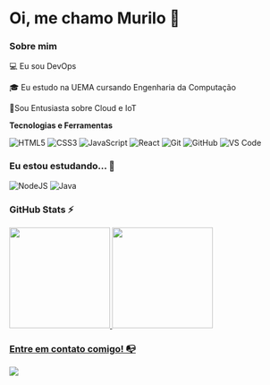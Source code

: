 # Oi, me chamo Murilo 👋

### Sobre mim

💻 Eu sou DevOps

🎓 Eu estudo na UEMA cursando Engenharia da Computação

🔎Sou Entusiasta sobre Cloud e IoT

**Tecnologias e Ferramentas**

![HTML5](https://img.shields.io/badge/html5-%23E34F26.svg?style=for-the-badge&logo=html5&logoColor=white)
![CSS3](https://img.shields.io/badge/css3-%231572B6.svg?style=for-the-badge&logo=css3&logoColor=white)
![JavaScript](https://img.shields.io/badge/javascript-%23323330.svg?style=for-the-badge&logo=javascript&logoColor=%23F7DF1E)
![React](https://img.shields.io/badge/react-%2320232a.svg?style=for-the-badge&logo=react&logoColor=%2361DAFB)
![Git](https://img.shields.io/badge/git-%23F05033.svg?style=for-the-badge&logo=git&logoColor=white)
![GitHub](https://img.shields.io/badge/github-%23121011.svg?style=for-the-badge&logo=github&logoColor=white)
![VS Code](https://img.shields.io/badge/VS%20Code-0078d7.svg?style=for-the-badge&logo=visual-studio-code&logoColor=white)

### Eu estou estudando... 🧩
![NodeJS](https://img.shields.io/badge/node.js-6DA55F?style=for-the-badge&logo=node.js&logoColor=white)
![Java](https://img.shields.io/badge/Java-000?style=for-the-badge&logo=java)

### GitHub Stats ⚡
<div>
<a href="https://github.com/murillous">
<img height="180em" src="https://github-readme-stats.vercel.app/api/top-langs/?username=murillous&layout=compact&langs_count=7&theme=dracula"/>
<img height="180em" src="https://github-readme-stats.vercel.app/api?username=murillous&show_icons=true&theme=dracula&include_all_commits=true&count_private=true"/>
</div>
  
### Entre em contato comigo! 📭

<div>
<a href="https://www.linkedin.com/in/murilocastel/" target="_blank"><img src="https://img.shields.io/badge/-LinkedIn-%230077B5?style=for-the-badge&logo=linkedin&logoColor=white" target="_blank"></a>   
</div>

